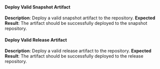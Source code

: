 #### Deploy Valid Snapshot Artifact

**Description**: Deploy a valid snapshot artifact to the repository.
**Expected Result**: The artifact should be successfully deployed to the snapshot repository.

#### Deploy Valid Release Artifact

**Description**: Deploy a valid release artifact to the repository.
**Expected Result**: The artifact should be successfully deployed to the release repository.
